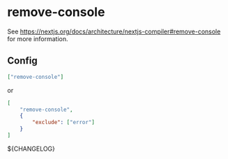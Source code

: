 # remove-console

See https://nextjs.org/docs/architecture/nextjs-compiler#remove-console for more
information.

## Config

```json
["remove-console"]
```

or

```json
[
	"remove-console",
	{
		"exclude": ["error"]
	}
]
```

${CHANGELOG}
